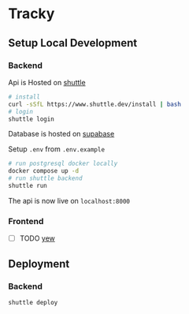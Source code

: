 # Tracky

## Setup Local Development

### Backend

Api is Hosted on [shuttle](https://www.shuttle.dev/)

```bash
# install
curl -sSfL https://www.shuttle.dev/install | bash
# login
shuttle login
```

Database is hosted on [supabase](https://supabase.com/)

Setup `.env` from `.env.example`

```bash
# run postgresql docker locally
docker compose up -d
# run shuttle backend
shuttle run
```

The api is now live on `localhost:8000`

### Frontend

- [ ] TODO [yew](https://yew.rs/)

## Deployment

### Backend

```bash
shuttle deploy
```
